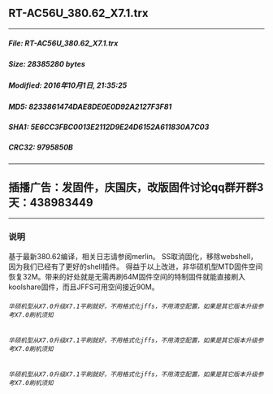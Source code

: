 ## RT-AC56U_380.62_X7.1.trx
 * * *
##### File: RT-AC56U_380.62_X7.1.trx
##### Size: 28385280 bytes
##### Modified: 2016年10月1日, 21:35:25
##### MD5: 8233861474DAE8DE0E0D92A2127F3F81
##### SHA1: 5E6CC3FBC0013E2112D9E24D6152A611830A7C03
##### CRC32: 9795850B
* * *
## 插播广告：发固件，庆国庆，改版固件讨论qq群开群3天：438983449
* * *
### 说明
基于最新380.62编译，相关日志请参阅merlin。
SS取消固化，移除webshell，因为我们已经有了更好的shell插件。
得益于以上改进，非华硕机型MTD固件空间恢复32M。带来的好处就是无需再刷64M固件空间的特制固件就能直接刷入koolshare固件，而且JFFS可用空间接近90M。

###### `华硕机型从X7.0升级X7.1平刷就好，不用格式化jffs，不用清空配置，如果是其它版本升级参考X7.0刷机须知`
###### `华硕机型从X7.0升级X7.1平刷就好，不用格式化jffs，不用清空配置，如果是其它版本升级参考X7.0刷机须知`
###### `华硕机型从X7.0升级X7.1平刷就好，不用格式化jffs，不用清空配置，如果是其它版本升级参考X7.0刷机须知`


